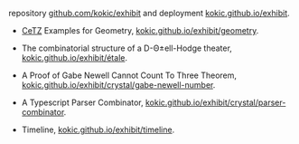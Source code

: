 
repository [github.com/kokic/exhibit](https://github.com/kokic/exhibit) and deployment [kokic.github.io/exhibit](https://kokic.github.io/exhibit). 

- [CeTZ](https://github.com/johannes-wolf/cetz) Examples for Geometry, [kokic.github.io/exhibit/geometry](https://kokic.github.io/exhibit/geometry).

- The combinatorial structure of a D-Θ±ell-Hodge theater, [kokic.github.io/exhibit/étale](https://kokic.github.io/exhibit/étale). 

- A Proof of Gabe Newell Cannot Count To Three Theorem, [kokic.github.io/exhibit/crystal/gabe-newell-number](https://kokic.github.io/exhibit/crystal/gabe-newell-number).

- A Typescript Parser Combinator, [kokic.github.io/exhibit/crystal/parser-combinator](https://kokic.github.io/exhibit/crystal/parser-combinator).

- Timeline, [kokic.github.io/exhibit/timeline](https://kokic.github.io/exhibit/timeline).